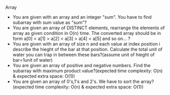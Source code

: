 Array
- You are given with an array and an integer "sum". You have to find subarray with sum value as "sum"?
- You are given an array of DISTINCT elements, rearrange the elements of array as given condition in O(n) time. The converted array should be in form a[0] < a[1] > a[2] < a[3] > a[4] < a[5] and so on... ?
- You are given with an array of size n and each value at index position i describe the hieght of the bar at that position. Calculate the total unit of water you can trap in between these bars?(assume unit of hieght of bar=1unit of water)
- You are given an array of positive and negative numbers. Find the subarray with maximum product value?(expected time complexity: O(n) & expected extra space: O(1))
- You are given an array of 0's,1's and 2's. We have to sort the array? (expected time complexity: O(n) & expected extra space: O(1))